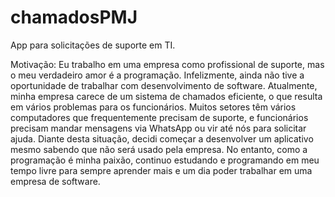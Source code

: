 # chamadosPMJ
App para solicitações de suporte em TI.

Motivação: 
 Eu trabalho em uma empresa como profissional de suporte, mas o meu verdadeiro amor é a programação. Infelizmente, ainda não tive a oportunidade de trabalhar com desenvolvimento de software. Atualmente, minha empresa carece de um sistema de chamados eficiente, o que resulta em vários problemas para os funcionários. Muitos setores têm vários computadores que frequentemente precisam de suporte, e funcionários precisam mandar mensagens via WhatsApp ou vir até nós para solicitar ajuda. Diante desta situação, decidi começar a desenvolver um aplicativo mesmo sabendo que não será usado pela empresa. No entanto, como a programação é minha paixão, continuo estudando e programando em meu tempo livre para sempre aprender mais e um dia poder trabalhar em uma empresa de software.
